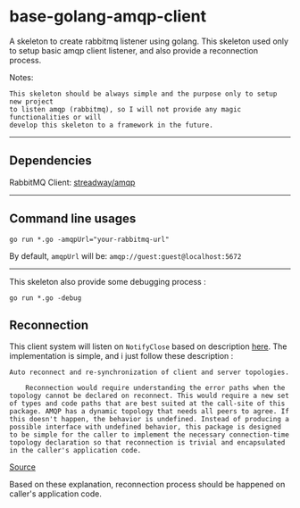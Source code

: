 # base-golang-amqp-client
A skeleton to create rabbitmq listener using golang.  This skeleton
used only to setup basic amqp client listener, and also provide a reconnection
process.

Notes:

```
This skeleton should be always simple and the purpose only to setup new project
to listen amqp (rabbitmq), so I will not provide any magic functionalities or will
develop this skeleton to a framework in the future.
```

---

## Dependencies

RabbitMQ Client: [streadway/amqp](github.com/streadway/amqp)

---

## Command line usages

```
go run *.go -amqpUrl="your-rabbitmq-url"
```

By default, `amqpUrl` will be: `amqp://guest:guest@localhost:5672`

---

This skeleton also provide some debugging process :

```
go run *.go -debug 
```

## Reconnection

This client system will listen on `NotifyClose` based on description [here](https://godoc.org/github.com/streadway/amqp#Connection.NotifyClose).  The implementation
is simple, and i just follow these description :

```
Auto reconnect and re-synchronization of client and server topologies.

    Reconnection would require understanding the error paths when the topology cannot be declared on reconnect. This would require a new set of types and code paths that are best suited at the call-site of this package. AMQP has a dynamic topology that needs all peers to agree. If this doesn't happen, the behavior is undefined. Instead of producing a possible interface with undefined behavior, this package is designed to be simple for the caller to implement the necessary connection-time topology declaration so that reconnection is trivial and encapsulated in the caller's application code.
```
[Source](https://github.com/streadway/amqp#non-goals)

Based on these explanation, reconnection process should be happened on caller's application code.